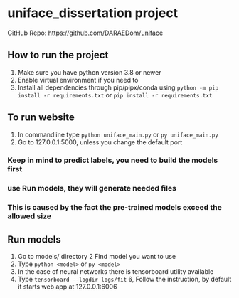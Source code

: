 # uniface_dissertation project
GitHub Repo: https://github.com/DARAEDom/uniface

## How to run the project
1. Make sure you have python version 3.8 or newer
2. Enable virtual environment if you need to
3. Install all dependencies through pip/pipx/conda using 
`python -m pip install -r requirements.txt` or `pip install -r requirements.txt`

## To run website
1. In commandline type `python uniface_main.py` or `py uniface_main.py`
2. Go to 127.0.0.1:5000, unless you change the default port
### Keep in mind to predict labels, you need to build the models first
### use Run models, they will generate needed files
### This is caused by the fact the pre-trained models exceed the allowed size

## Run models
1. Go to models/ directory
2  Find model you want to use
3. Type `python <model>` or `py <model>`
4. In the case of neural networks there is tensorboard utility available
5. Type `tensorboard --logdir logs/fit`
6, Follow the instruction, by default it starts web app at 127.0.0.1:6006
